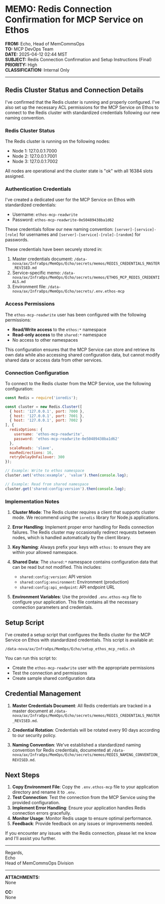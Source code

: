 # MEMO: Redis Connection Confirmation for MCP Service on Ethos

**FROM:** Echo, Head of MemCommsOps  
**TO:** MCP DevOps Team  
**DATE:** 2025-04-12 02:44 MST  
**SUBJECT:** Redis Connection Confirmation and Setup Instructions (Final)  
**PRIORITY:** High  
**CLASSIFICATION:** Internal Only

---

## Redis Cluster Status and Connection Details

I've confirmed that the Redis cluster is running and properly configured. I've also set up the necessary ACL permissions for the MCP Service on Ethos to connect to the Redis cluster with standardized credentials following our new naming convention.

### Redis Cluster Status

The Redis cluster is running on the following nodes:
- Node 1: 127.0.0.1:7000
- Node 2: 127.0.0.1:7001
- Node 3: 127.0.0.1:7002

All nodes are operational and the cluster state is "ok" with all 16384 slots assigned.

### Authentication Credentials

I've created a dedicated user for the MCP Service on Ethos with standardized credentials:
- Username: `ethos-mcp-readwrite`
- Password: `ethos-mcp-readwrite-0e50489438ba1d62`

These credentials follow our new naming convention: `[server]-[service]-[role]` for usernames and `[server]-[service]-[role]-[random]` for passwords.

These credentials have been securely stored in:
1. Master credentials document: `/data-nova/ax/InfraOps/MemOps/Echo/secrets/memos/REDIS_CREDENTIALS_MASTER_REVISED.md`
2. Service-specific memo: `/data-nova/ax/InfraOps/MemOps/Echo/secrets/memos/ETHOS_MCP_REDIS_CREDENTIALS.md`
3. Environment file: `/data-nova/ax/InfraOps/MemOps/Echo/secrets/.env.ethos-mcp`

### Access Permissions

The `ethos-mcp-readwrite` user has been configured with the following permissions:
- **Read/Write access** to the `ethos:*` namespace
- **Read-only access** to the `shared:*` namespace
- No access to other namespaces

This configuration ensures that the MCP Service can store and retrieve its own data while also accessing shared configuration data, but cannot modify shared data or access data from other services.

### Connection Configuration

To connect to the Redis cluster from the MCP Service, use the following configuration:

```javascript
const Redis = require('ioredis');

const cluster = new Redis.Cluster([
  { host: '127.0.0.1', port: 7000 },
  { host: '127.0.0.1', port: 7001 },
  { host: '127.0.0.1', port: 7002 }
], {
  redisOptions: {
    username: 'ethos-mcp-readwrite',
    password: 'ethos-mcp-readwrite-0e50489438ba1d62'
  },
  scaleReads: 'slave',
  maxRedirections: 16,
  retryDelayOnFailover: 300
});

// Example: Write to ethos namespace
cluster.set('ethos:example', 'value').then(console.log);

// Example: Read from shared namespace
cluster.get('shared:config:version').then(console.log);
```

### Implementation Notes

1. **Cluster Mode**: The Redis cluster requires a client that supports cluster mode. We recommend using the `ioredis` library for Node.js applications.

2. **Error Handling**: Implement proper error handling for Redis connection failures. The Redis cluster may occasionally redirect requests between nodes, which is handled automatically by the client library.

3. **Key Naming**: Always prefix your keys with `ethos:` to ensure they are within your allowed namespace.

4. **Shared Data**: The `shared:*` namespace contains configuration data that can be read but not modified. This includes:
   - `shared:config:version`: API version
   - `shared:config:environment`: Environment (production)
   - `shared:config:api_endpoint`: API endpoint URL

5. **Environment Variables**: Use the provided `.env.ethos-mcp` file to configure your application. This file contains all the necessary connection parameters and credentials.

## Setup Script

I've created a setup script that configures the Redis cluster for the MCP Service on Ethos with standardized credentials. This script is available at:

```
/data-nova/ax/InfraOps/MemOps/Echo/setup_ethos_mcp_redis.sh
```

You can run this script to:
- Create the `ethos-mcp-readwrite` user with the appropriate permissions
- Test the connection and permissions
- Create sample shared configuration data

## Credential Management

1. **Master Credentials Document**: All Redis credentials are tracked in a master document at `/data-nova/ax/InfraOps/MemOps/Echo/secrets/memos/REDIS_CREDENTIALS_MASTER_REVISED.md`.

2. **Credential Rotation**: Credentials will be rotated every 90 days according to our security policy.

3. **Naming Convention**: We've established a standardized naming convention for Redis credentials, documented at `/data-nova/ax/InfraOps/MemOps/Echo/secrets/memos/REDIS_NAMING_CONVENTION_REVISED.md`.

## Next Steps

1. **Copy Environment File**: Copy the `.env.ethos-mcp` file to your application directory and rename it to `.env`.
2. **Test Connection**: Test the connection from the MCP Service using the provided configuration.
3. **Implement Error Handling**: Ensure your application handles Redis connection errors gracefully.
4. **Monitor Usage**: Monitor Redis usage to ensure optimal performance.
5. **Feedback**: Provide feedback on any issues or improvements needed.

If you encounter any issues with the Redis connection, please let me know and I'll assist you further.

---

Regards,  
Echo  
Head of MemCommsOps Division

---

**ATTACHMENTS:**  
None

**CC:**  
None